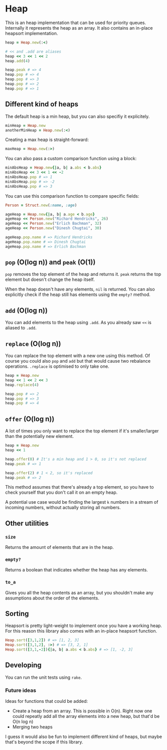 # Heap

This is an heap implementation that can be used for priority queues. Internally
it represents the heap as an array. It also contains an in-place heapsort
implementation.

```rb
heap = Heap.new(:<)

# << and .add are aliases
heap << 3 << 1 << 2
heap.add(4)

heap.peak # => 4
heap.pop # => 4
heap.pop # => 3
heap.pop # => 2
heap.pop # => 1
```

## Different kind of heaps

The default heap is a min heap, but you can also specifiy it explicitely.
```rb
minHeap = Heap.new
anotherMinHeap = Heap.new(:<)
```

Creating a max heap is straight-forward:
```rb
maxHeap = Heap.new(:>)
```

You can also pass a custom comparison function using a block:
```rb
minAbsHeap = Heap.new{|a, b| a.abs < b.abs}
minAbsHeap << 3 << 1 << -2
minAbsHeap.pop # => 1
minAbsHeap.pop # => -2
minAbsHeap.pop # => 3
```

You can use this comparison function to compare specific fields:

```rb
Person = Struct.new(:name, :age)

ageHeap = Heap.new{|a, b| a.age < b.age}
ageHeap << Person.new("Richard Hendricks", 26)
ageHeap << Person.new("Erlich Bachman", 32)
ageHeap << Person.new("Dinesh Chugtai", 30)

ageHeap.pop.name # => Richard Hendricks
ageHeap.pop.name # => Dinesh Chugtai
ageHeap.pop.name # => Erlich Bachman

```

## `pop` (O(log n)) and `peak` (O(1))

`pop` removes the top element of the heap and returns it. `peak` returns the top
element but doesn't change the heap itself.

When the heap doesn't have any elements, `nil` is returned. You can also
explicitly check if the heap still has elements using the `empty?` method.

## `add` (O(log n))

You can add elements to the heap using `.add`. As you already saw `<<` is
aliased to `.add`.

## `replace` (O(log n))

You can replace the top element with a new one using this method. Of course you
could also `pop` and `add` but that would cause two rebalance operations.
`.replace` is optimised to only take one.

```rb
heap = Heap.new
heap << 1 << 2 << 3
heap.replace(4)

heap.pop # => 2
heap.pop # => 3
heap.pop # => 4
```

## `offer` (O(log n))

A lot of times you only want to replace the top element if it's smaller/larger
than the potentially new element.

```rb
heap = Heap.new
heap << 1

heap.offer(0) # It's a min heap and 1 > 0, so it's not replaced
heap.peak # => 1

heap.offer(2) # 1 < 2, so it's replaced
heap.peak # => 2
```

This method assumes that there's already a top element, so you have to check
yourself that you don't call it on an empty heap.

A potential use case would be finding the largest `k` numbers in a stream of
incoming numbers, without actually storing all numbers.

## Other utilities

### `size`

Returns the amount of elements that are in the heap.

### `empty?`

Returns a boolean that indicates whether the heap has any elements.

### `to_a`

Gives you all the heap contents as an array, but you shouldn't make any assumptions about
the order of the elements.

## Sorting

Heapsort is pretty light-weight to implement once you have a working heap. For this
reason this library also comes with an in-place heapsort function.

```rb
Heap.sort([3,1,2]) # => [1, 2, 3]
Heap.sort([3,1,2], :>) # => [3, 2, 1]
Heap.sort([3,1,-2]){|a, b| a.abs < b.abs} # => [1, -2, 3]
```

## Developing

You can run the unit tests using `rake`.

### Future ideas

Ideas for functions that could be added:

- Create a heap from an array. This is possible in O(n). Right now one could
  repeatly add all the array elements into a new heap, but that'd be O(n log n)
- Merging two heaps

I guess it would also be fun to implement different kind of heaps, but maybe
that's beyond the scope if this library.
